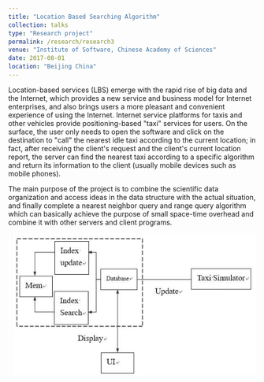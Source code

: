```yaml
---
title: "Location Based Searching Algorithm"
collection: talks
type: "Research project"
permalink: /research/research3
venue: "Institute of Software, Chinese Academy of Sciences"
date: 2017-08-01
location: "Beijing China"
---
```



Location-based services (LBS) emerge with the rapid rise of big data and the Internet, which provides a new service and business model for Internet enterprises, and also brings users a more pleasant and convenient experience of using the Internet. Internet service platforms for taxis and other vehicles provide positioning-based "taxi" services for users. On the surface, the user only needs to open the software and click on the destination to "call" the nearest idle taxi according to the current location; in fact, after receiving the client's request and the client's current location report, the server can find the nearest taxi according to a specific algorithm and return its information to the client (usually mobile devices such as mobile phones). 

The main purpose of the project is to combine the scientific data organization and access ideas in the data structure with the actual situation, and finally complete a nearest neighbor query and range query algorithm which can basically achieve the purpose of small space-time overhead and combine it with other servers and client programs.

![System structure](./sys.jpg)
